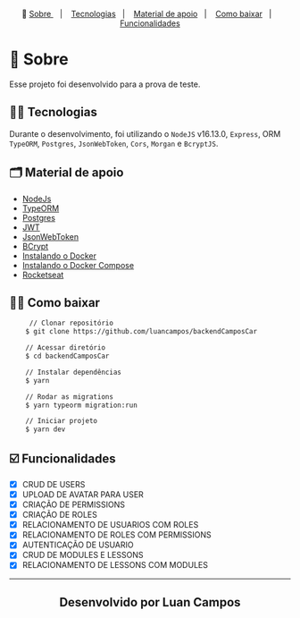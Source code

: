 <p align="center">🎉
  <a href="#-sobre"> Sobre </a>&nbsp;&nbsp;&nbsp;|&nbsp;&nbsp;&nbsp;
  <a href="#-tecnologias">Tecnologias</a>&nbsp;&nbsp;&nbsp;|&nbsp;&nbsp;&nbsp;
  <a href="#-material-de-apoio">Material de apoio</a>&nbsp;&nbsp;&nbsp;|&nbsp;&nbsp;&nbsp;
    <a href="#-como-baixar">Como baixar</a>&nbsp;&nbsp;&nbsp;|&nbsp;&nbsp;&nbsp;
    <a href="#️-funcionalidades">Funcionalidades</a>
</p>

# 🔖 Sobre

Esse projeto foi desenvolvido para a prova de teste.

## ✍🏻 Tecnologias

Durante o desenvolvimento, foi utilizando o `NodeJS` v16.13.0, `Express`, ORM `TypeORM`, `Postgres`, `JsonWebToken`, `Cors`, `Morgan` e `BcryptJS`.

## 🗂 Material de apoio

- [NodeJs](https://nodejs.org/en/)
- [TypeORM](https://typeorm.io)
- [Postgres](https://www.postgresql.org/)
- [JWT](https://jwt.io)
- [JsonWebToken](https://npmjs.com/package/jsonwebtoken)
- [BCrypt](https://npmjs.com/package/bcrypt)
- [Instalando o Docker](https://docs.docker.com/get-docker/)
- [Instalando o Docker Compose](https://docs.docker.com/compose/install/)
- [Rocketseat](https://www.youtube.com/watch?v=AUY2AUAmT44)

## 👍🏻 Como baixar

```bash
     // Clonar repositório
    $ git clone https://github.com/luancampos/backendCamposCar

    // Acessar diretório
    $ cd backendCamposCar

    // Instalar dependências
    $ yarn

    // Rodar as migrations
    $ yarn typeorm migration:run

    // Iniciar projeto
    $ yarn dev
```

## ☑️ Funcionalidades

- [x] CRUD DE USERS <br/>
- [x] UPLOAD DE AVATAR PARA USER<br />
- [x] CRIAÇÃO DE PERMISSIONS<br/>
- [x] CRIAÇÃO DE ROLES<br/>
- [x] RELACIONAMENTO DE USUARIOS COM ROLES<br/>
- [x] RELACIONAMENTO DE ROLES COM PERMISSIONS<br/>
- [x] AUTENTICAÇÃO DE USUARIO<br/>
- [x] CRUD DE MODULES E LESSONS<br/>
- [x] RELACIONAMENTO DE LESSONS COM MODULES<br/>

---

<h2 align="center">Desenvolvido por  Luan Campos </h2>
